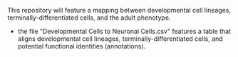 This repository will feature a mapping between developmental cell lineages, terminally-differentiated cells, and the adult phenotype.

* the file "Developmental Cells to Neuronal Cells.csv" features a table that aligns developmental cell lineages, terminally-differentiated cells, and potential functional identities (annotations).

